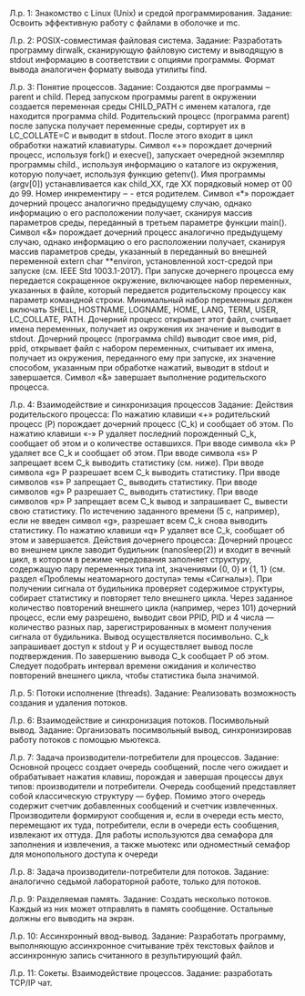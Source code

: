 Л.р. 1: Знакомство с Linux (Unix) и средой программирования. 
Задание: Освоить эффективную работу с файлами в оболочке и mc. 

Л.р. 2: POSIX-совместимая файловая система.
Задание: Разработать программу dirwalk, сканирующую файловую систему и выводящую в stdout информацию в соответствии с опциями программы. Формат вывода аналогичен формату вывода утилиты find. 

Л.р. 3: Понятие процессов.
Задание: Создаются две программы ‒ parent и child.
Перед запуском программы parent в окружении создается переменная среды
CHILD_PATH с именем каталога, где находится программа child.
Родительский процесс (программа parent) после запуска получает переменные
среды, сортирует их в LC_COLLATE=C и выводит в stdout. После этого входит в цикл обработки нажатий клавиатуры.
Символ «+» порождает дочерний процесс, используя fork() и execve(), запускает
очередной экземпляр программы child., используя информацию о каталоге из окружения, которую получает, используя функцию getenv(). Имя программы (argv[0]) устанавливается как child_XX, где XX порядковый номер от 00 до 99. Номер инкрементиру ‒ -
ется родителем.
Символ «*» порождает дочерний процесс аналогично предыдущему случаю, однако информацию о его расположении получает, сканируя массив параметров среды,
переданный в третьем параметре функции main().
Символ «&» порождает дочерний процесс аналогично предыдущему случаю, однако информацию о его расположении получает, сканируя массив параметров среды,
указанный в переданный во внешней переменной extern char  **environ, установленной хост-средой при запуске (см. IEEE Std 1003.1-2017).
При запуске дочернего процесса ему передается сокращенное окружение, включающее набор переменных, указанных в файле, который передается родительскому
процессу как параметр командной строки. Минимальный набор переменных должен
включать SHELL, HOSTNAME, LOGNAME, HOME, LANG, TERM, USER, LC_COLLATE, PATH.
Дочерний процесс открывает этот файл, считывает имена переменных, получает из
окружения их значение и выводит в stdout.
Дочерний процесс (программа child) выводит свое имя, pid, ppid, открывает файл
с набором переменных, считывает их имена, получает из окружения, переданного ему
при запуске, их значение способом, указанным при обработке нажатий, выводит в
stdout и завершается.
Символ «&» завершает выполнение родительского процесса.

Л.р. 4: Взаимодействие и синхронизация процессов
Задание: Действия родительского процесса:
По нажатию клавиши «+» pодительский процесс (P) порождает дочерний процесс
(C_k) и сообщает об этом.
По нажатию клавиши «-» P удаляет последний порожденный C_k, сообщает об
этом и о количестве оставшихся.
При вводе символа «k» P удаляет все C_k и сообщает об этом.
При вводе символа «s» P запрещает всем C_k выводить статистику (см. ниже).
При вводе символа «g» P разрешает всем C_k выводить статистику.
При вводе символов «s<num>» P запрещает C_<num> выводить статистику.
При вводе символов «g<num>» P разрешает C_<num> выводить статистику.
При вводе символов «p<num>» P запрещает всем C_k вывод и запрашивает
C_<num> вывести свою статистику. По истечению заданного времени (5 с, например),
если не введен символ «g», разрешает всем C_k снова выводить статистику.
По нажатию клавиши «q» P удаляет все C_k, сообщает об этом и завершается.
Действия дочернего процесса:
Дочерний процесс во внешнем цикле заводит будильник (nanosleep(2)) и входит в
вечный цикл, в котором в режиме чередования заполняет структуру, содержащую пару
переменных типа int, значениями {0, 0} и {1, 1} (см. раздел «Проблемы неатомарного
доступа» темы «Сигналы»).
При получении сигнала от будильника проверяет содержимое структуры, собирает
статистику и повторяет тело внешнего цикла.
Через заданное количество повторений внешнего цикла (например, через 101)
дочерний процесс, если ему разрешено, выводит свои PPID, PID и 4 числа — количество
разных пар, зарегистрированных в момент получения сигнала от будильника.
Вывод осуществляется посимвольно.
C_k запрашивает доступ к stdout у P и осуществляет вывод после подтверждения.
По завершению вывода C_k сообщает P об этом.
Следует подобрать интервал времени ожидания и количество повторений внешнего цикла, чтобы статистика была значимой. 

Л.р. 5: Потоки исполнение (threads).
Задание: Реализовать возможность создания и удаления потоков.

Л.р. 6: Взаимодействие и синхронизация потоков. Посимвольный вывод.
Задание: Организовать посимвольный вывод, синхронизировав работу потоков с помощью мьютекса.

Л.р. 7: Задача производители-потребители для процессов.
Задание: Основной процесс создает очередь сообщений, после чего ожидает и обрабатывает нажатия клавиш, порождая и завершая процессы двух типов: производители и потребители.
Очередь сообщений представляет собой классическую структуру —  буфер. Помимо этого очередь содержит счетчик добавленных сообщений и счетчик извлеченных.
Производители формируют сообщения и, если в очереди есть место, перемещают
их туда, потребители, если в очереди есть сообщения, извлекают их оттуда.
Для работы используются два семафора для заполнения и извлечения, а также
мьютекс или одноместный семафор для монопольного доступа к очереди

Л.р. 8:  Задача производители-потребители для потоков. 
Задание: аналогично седьмой лабораторной работе, только для потоков.

Л.р. 9: Разделяемая память. 
Задание: Создать несколько потоков. Каждый из них может отправлять в память сообщение. Остальные должны его выводить на экран. 

Л.р. 10: Ассинхронный ввод-вывод. 
Задание: Разработать программу, выполняющую ассинхронное считывание трёх текстовых файлов и ассинхронную запись считанного в результирующий файл.

Л.р. 11: Сокеты. Взаимодействие процессов.
Задание: разработать TCP/IP чат. 
